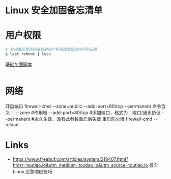 # Linux 安全加固备忘清单

# 用户权限

```sh
# 查询最近登录到系统的用户和系统重启的时间和日期
$ last reboot | less
```

[基础加固脚本](https://parg.co/K2m)

```sh

```

# 网络

开启端口
firewall-cmd --zone=public --add-port=80/tcp --permanent
命令含义：
--zone #作用域
--add-port=80/tcp #添加端口，格式为：端口/通讯协议
--permanent #永久生效，没有此参数重启后失效
重启防火墙
firewall-cmd --reload

# Links

- https://www.freebuf.com/articles/system/218407.html?hmsr=toutiao.io&utm_medium=toutiao.io&utm_source=toutiao.io 最全 Linux 应急响应技巧

